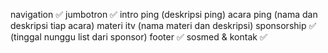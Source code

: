 navigation ✅
jumbotron ✅
intro ping (deskripsi ping)
acara ping (nama dan deskripsi tiap acara)
materi itv (nama materi dan deskripsi)
sponsorship ✅ (tinggal nunggu list dari sponsor)
footer ✅
sosmed & kontak ✅